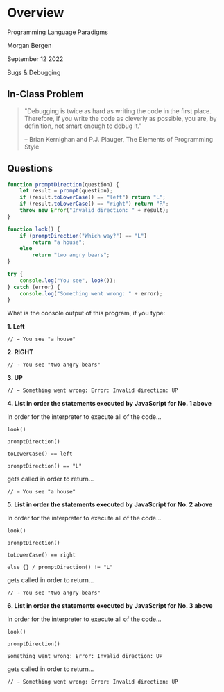 # Overview 

Programming Language Paradigms

Morgan Bergen

September 12 2022

Bugs & Debugging 

## In-Class Problem

> "Debugging is twice as hard as writing the code in the first place. Therefore, if you write the code as cleverly as possible, you are, by definition, not smart enough to debug it." 
>
>  – Brian Kernighan and P.J. Plauger, The Elements of Programming Style

## Questions

```JavaScript
function promptDirection(question) {
    let result = prompt(question);
    if (result.toLowerCase() == "left") return "L";
    if (result.toLowerCase() == "right") return "R";
    throw new Error("Invalid direction: " + result);
}

function look() {
    if (promptDirection("Which way?") == "L")
        return "a house";
    else
        return "two angry bears";
}

try {
    console.log("You see", look());
} catch (error) {
    console.log("Something went wrong: " + error);
}
```

What is the console output of this program, if you type:

**1.  Left**

`// → You see "a house"`

**2.  RIGHT**

`// → You see "two angry bears"`

**3.  UP**

`// → Something went wrong: Error: Invalid direction: UP`

**4.  List in order the statements executed by JavaScript for No. 1 above**

In order for the interpreter to execute all of the code...

`look()`

`promptDirection()` 

`toLowerCase() == left`

`promptDirection() == "L"`

 gets called in order to return...

`// → You see "a house"`

**5.  List in order the statements executed by JavaScript for No. 2 above**


In order for the interpreter to execute all of the code...

`look()`

`promptDirection()` 

`toLowerCase() == right`

`else {} / promptDirection() != "L"`

 gets called in order to return...

`// → You see "two angry bears"`

**6.  List in order the statements executed by JavaScript for No. 3 above**

In order for the interpreter to execute all of the code...

`look()`

`promptDirection()` 

`Something went wrong: Error: Invalid direction: UP`

 gets called in order to return...

`// → Something went wrong: Error: Invalid direction: UP`